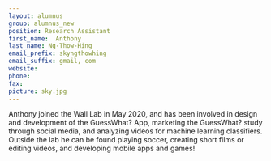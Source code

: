```yaml
---
layout: alumnus
group: alumnus_new
position: Research Assistant
first_name:  Anthony
last_name: Ng-Thow-Hing
email_prefix: skyngthowhing
email_suffix: gmail, com
website:
phone:
fax:
picture: sky.jpg
---
```


Anthony joined the Wall Lab in May 2020, and has been involved in design and development of the GuessWhat? App, marketing the GuessWhat? study through social media, and analyzing videos for machine learning classifiers. Outside the lab he can be found playing soccer, creating short films or editing videos, and developing mobile apps and games!